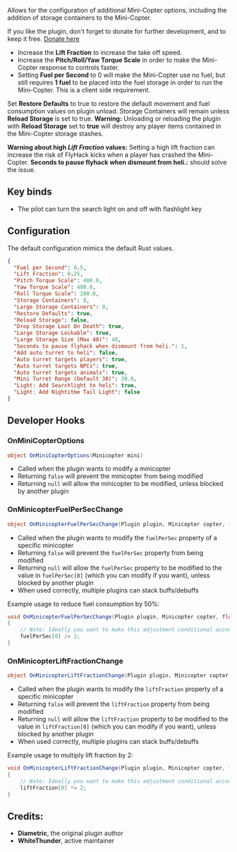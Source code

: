 Allows for the configuration of additional Mini-Copter options, including the addition of storage containers to the Mini-Copter.

If you like the plugin, don't forget to donate for further development, and to keep it free.  [Donate here](http://https://umod.org/user/78yVj2xyGj/donate)

* Increase the **Lift Fraction** to increase the take off speed.
* Increase the **Pitch/Roll/Yaw Torque Scale** in order to make the Mini-Copter response to controls faster.
* Setting **Fuel per Second** to 0 will make the Mini-Copter use no fuel, but still requires **1 fuel** to be placed into the fuel storage in order to run the Mini-Copter. This is a client side requirement.

Set **Restore Defaults** to true to restore the default movement and fuel consumption values on plugin unload.   Storage Containers will remain unless **Reload Storage** is set to true. **Warning:** Unloading or reloading the plugin with **Reload Storage** set to **true** will destroy any player items contained in the Mini-Copter storage stashes.

**Warning about high *Lift Fraction* values:** Setting a high lift fraction can increase the risk of FlyHack kicks when a player has crashed the Mini-Copter. **Seconds to pause flyhack when dismount from heli.:** should solve the issue.

## Key binds
* The pilot can turn the search light on and off with flashlight key

## Configuration

The default configuration mimics the default Rust values.

```json
{
  "Fuel per Second": 0.5,
  "Lift Fraction": 0.25,
  "Pitch Torque Scale": 400.0,
  "Yaw Torque Scale": 400.0,
  "Roll Torque Scale": 200.0,
  "Storage Containers": 0,
  "Large Storage Containers": 0,
  "Restore Defaults": true,
  "Reload Storage": false,
  "Drop Storage Loot On Death": true,
  "Large Storage Lockable": true,
  "Large Storage Size (Max 48)": 48,
  "Seconds to pause flyhack when dismount from heli.": 1,
  "Add auto turret to heli": false,
  "Auto turret targets players": true,
  "Auto turret targets NPCs": true,
  "Auto turret targets animals": true,
  "Mini Turret Range (Default 30)": 30.0,
  "Light: Add Searchlight to heli": true,
  "Light: Add Nightitme Tail Light": false
}
```

## Developer Hooks

### OnMiniCopterOptions

```cs
object OnMiniCopterOptions(Minicopter mini)
```
- Called when the plugin wants to modify a minicopter
- Returning `false` will prevent the minicopter from being modified
- Returning `null` will allow the minicopter to be modified, unless blocked by another plugin

### OnMinicopterFuelPerSecChange

```cs
object OnMinicopterFuelPerSecChange(Plugin plugin, Minicopter copter, float[] fuelPerSec) 
```
- Called when the plugin wants to modify the `fuelPerSec` property of a specific minicopter
- Returning `false` will prevent the `fuelPerSec` property from being modified
- Returning `null` will allow the `fuelPerSec` property to be modified to the value in `fuelPerSec[0]` (which you can modify if you want), unless blocked by another plugin
- When used correctly, multiple plugins can stack buffs/debuffs

Example usage to reduce fuel consumption by 50%:

```cs 
void OnMinicopterFuelPerSecChange(Plugin plugin, Minicopter copter, float[] fuelPerSec)
{
    // Note: Ideally you want to make this adjustment conditional according to which minicopter it is or who is mounted to it.
    fuelPerSec[0] /= 2;
}
```

### OnMinicopterLiftFractionChange

```cs
object OnMinicopterLiftFractionChange(Plugin plugin, Minicopter copter, float[] liftFraction)
```
- Called when the plugin wants to modify the `liftFraction` property of a specific minicopter
- Returning `false` will prevent the `liftFraction` property from being modified
- Returning `null` will allow the `liftFraction` property to be modified to the value in `liftFraction[0]` (which you can modify if you want), unless blocked by another plugin
- When used correctly, multiple plugins can stack buffs/debuffs

Example usage to multiply lift fraction by 2:

```cs
void OnMinicopterLiftFractionChange(Plugin plugin, Minicopter copter, float[] liftFraction)
{
    // Note: Ideally you want to make this adjustment conditional according to which minicopter it is or who is mounted to it.
    liftFraction[0] *= 2;
}
```

## Credits:

* **Diametric**, the original plugin author
* **WhiteThunder**, active maintainer